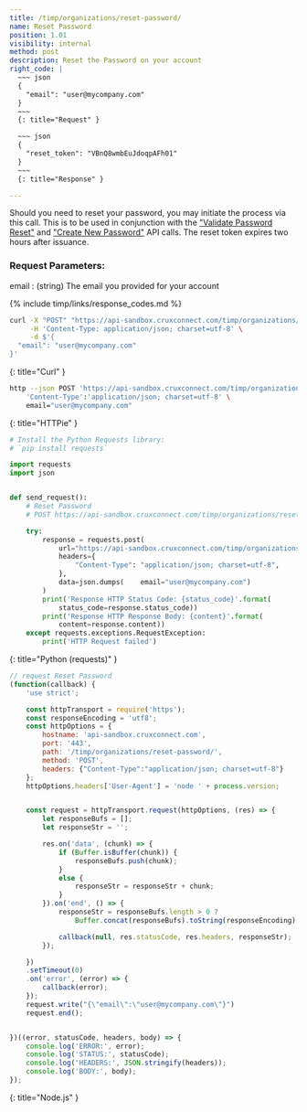 ```yaml
---
title: /timp/organizations/reset-password/
name: Reset Password
position: 1.01
visibility: internal
method: post
description: Reset the Password on your account
right_code: |
  ~~~ json
  {
    "email": "user@mycompany.com"
  }
  ~~~
  {: title="Request" }

  ~~~ json
  {
    "reset_token": "VBnQ8wmbEuJdoqpAFh01"
  }
  ~~~
  {: title="Response" }

---
```

Should you need to reset your password, you may initiate the process via this call. This is to be used in conjunction with the ["Validate Password Reset"](#organizationpassword-reset) and ["Create New Password"](#organizationpassword-create) API calls.  The reset token expires two hours after issuance.

### Request Parameters:

email
: (string) The email you provided for your account

{% include timp/links/response_codes.md %}


~~~ bash
curl -X "POST" "https://api-sandbox.cruxconnect.com/timp/organizations/reset-password/" \
     -H 'Content-Type: application/json; charset=utf-8' \
     -d $'{
  "email": "user@mycompany.com"
}'

~~~
{: title="Curl" }

~~~ bash
http --json POST 'https://api-sandbox.cruxconnect.com/timp/organizations/reset-password/' \
    'Content-Type':'application/json; charset=utf-8' \
    email="user@mycompany.com"

~~~
{: title="HTTPie" }

~~~ python
# Install the Python Requests library:
# `pip install requests`

import requests
import json


def send_request():
    # Reset Password
    # POST https://api-sandbox.cruxconnect.com/timp/organizations/reset-password/

    try:
        response = requests.post(
            url="https://api-sandbox.cruxconnect.com/timp/organizations/reset-password/",
            headers={
                "Content-Type": "application/json; charset=utf-8",
            },
            data=json.dumps(    email="user@mycompany.com")
        )
        print('Response HTTP Status Code: {status_code}'.format(
            status_code=response.status_code))
        print('Response HTTP Response Body: {content}'.format(
            content=response.content))
    except requests.exceptions.RequestException:
        print('HTTP Request failed')

~~~
{: title="Python (requests)" }

~~~ javascript
// request Reset Password
(function(callback) {
    'use strict';

    const httpTransport = require('https');
    const responseEncoding = 'utf8';
    const httpOptions = {
        hostname: 'api-sandbox.cruxconnect.com',
        port: '443',
        path: '/timp/organizations/reset-password/',
        method: 'POST',
        headers: {"Content-Type":"application/json; charset=utf-8"}
    };
    httpOptions.headers['User-Agent'] = 'node ' + process.version;


    const request = httpTransport.request(httpOptions, (res) => {
        let responseBufs = [];
        let responseStr = '';

        res.on('data', (chunk) => {
            if (Buffer.isBuffer(chunk)) {
                responseBufs.push(chunk);
            }
            else {
                responseStr = responseStr + chunk;
            }
        }).on('end', () => {
            responseStr = responseBufs.length > 0 ?
                Buffer.concat(responseBufs).toString(responseEncoding) : responseStr;

            callback(null, res.statusCode, res.headers, responseStr);
        });

    })
    .setTimeout(0)
    .on('error', (error) => {
        callback(error);
    });
    request.write("{\"email\":\"user@mycompany.com\"}")
    request.end();


})((error, statusCode, headers, body) => {
    console.log('ERROR:', error);
    console.log('STATUS:', statusCode);
    console.log('HEADERS:', JSON.stringify(headers));
    console.log('BODY:', body);
});

~~~
{: title="Node.js" }

